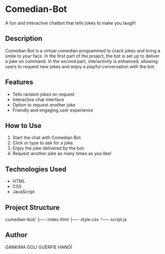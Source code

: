 # Comedian-Bot
A fun and interactive chatbot that tells jokes to make you laugh!
## Description
Comedian Bot is a virtual comedian programmed to crack jokes and bring a smile to your face. In the first part of the project, the bot is set up to deliver a joke on command. In the second part, interactivity is enhanced, allowing users to request new jokes and enjoy a playful conversation with the bot.
## Features
- Tells random jokes on request
- Interactive chat interface
- Option to request another joke
- Friendly and engaging user experience
## How to Use
1. Start the chat with Comedian Bot.
2. Click or type to ask for a joke.
3. Enjoy the joke delivered by the bot.
4. Request another joke as many times as you like!
##  Technologies Used
- HTML
- CSS
- JavaScript
## Project Structure
comedian-bot/
├── index.html
├── style.css
└── script.js
## Author
GANKIMA GOLI GUERFIE HANOÏ
